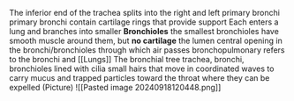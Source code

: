 The inferior end of the trachea splits into the right and left primary bronchi
	primary bronchi contain cartilage rings that provide support
	Each enters a lung and branches into smaller **Bronchioles**
		the smallest bronchioles have smooth muscle around them, but **no cartilage**
	the lumen
		central opening in the bronchi/bronchioles through which air passes
bronchopulmonary
	refers to the bronchi and [[Lungs]]
The bronchial tree
	trachea, bronchi, bronchioles
	lined with cilia
	small hairs that move in coordinated waves to carry mucus and trapped particles toward the throat where they can be expelled
(Picture)
	![[Pasted image 20240918120448.png]]